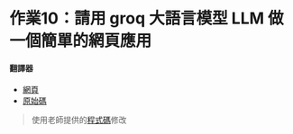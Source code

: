 # 作業10：請用 groq 大語言模型 LLM 做一個簡單的網頁應用

#### 翻譯器
- [網頁](https://peterwang0329.github.io/wp/hw10/index.html)
- [原始碼](https://github.com/peterwang0329/wp/tree/master/hw10)

>使用老師提供的[程式碼](https://github.com/ccc112b/html2denojs/tree/master/%E5%B0%88%E6%A1%88/aichat/03b-queryGptBrowser)修改